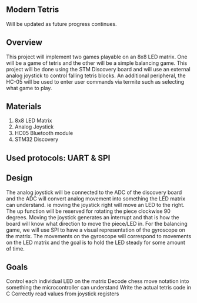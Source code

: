 ## Modern Tetris

Will be updated as future progress continues.


## Overview

This project will implement two games playable on an 8x8 LED matrix. One will be a game of tetris and the other will be a simple balancing game.  This project will be done using the STM Discovery board and will use an external analog joystick to control falling tetris blocks. An additional peripheral, the HC-05 will be used to enter user commands via termite such as selecting what game to play.

## Materials
1) 8x8 LED Matrix
2) Analog Joystick
3) HC05 Bluetooth module
4) STM32 Discovery

## Used protocols: UART & SPI

## Design
The analog joystick will be connected to the ADC of the discovery board and the ADC will convert analog movement into something the LED matrix can understand. ie moving the joystick right will move an LED to the right. The up function will be reserved for rotating the piece clockwise 90 degrees. Moving the joystick generates an interrupt and that is how the board will know what direction to move the piece/LED in. For the balancing game, we will use SPI to have a visual representation of the gyroscope on the matrix. The movements on the gyroscope will correspond to movements on the LED matrix and the goal is to hold the LED steady for some amount of time. 


## Goals
Control each individual LED on the matrix
Decode chess move notation into something the microcontroller can understand
Write the actual tetris code in C
Correctly read values from joystick registers
